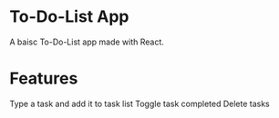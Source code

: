 # To-Do-List App
A baisc To-Do-List app made with React.

# Features
Type a task and add it to task list
Toggle task completed
Delete tasks